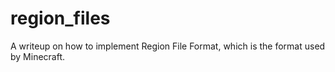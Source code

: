 # region_files
A writeup on how to implement Region File Format, which is the format used by Minecraft.
